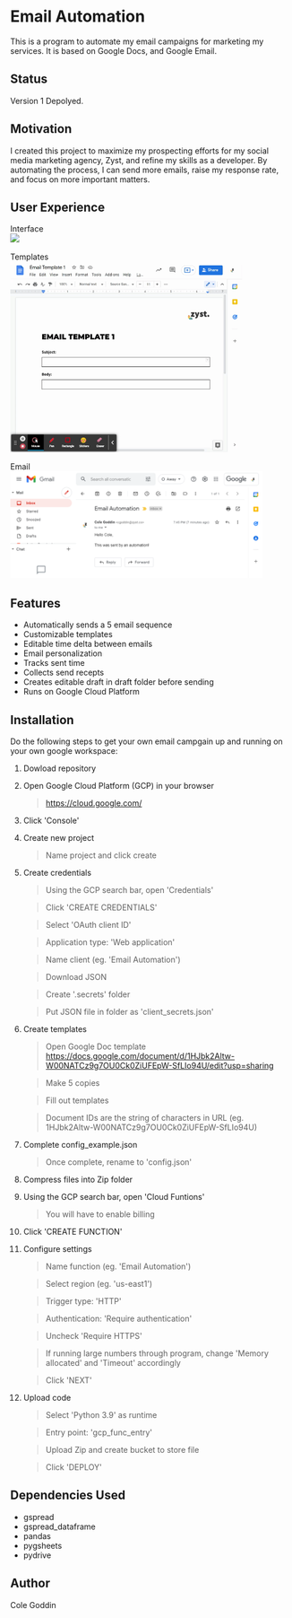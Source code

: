 # Email Automation
This is a program to automate my email campaigns for marketing my services.  It is based on Google Docs, and Google Email.

## Status
Version 1 Depolyed.

## Motivation
I created this project to maximize my prospecting efforts for my social media marketing agency, Zyst, and refine my skills as a developer. By automating the process, I can send more emails, raise my response rate, and focus on more important matters.

## User Experience

Interface
<br>
<img src="./docs/prospecting.gif" height=200/>

Templates
<br>
<img src="./docs/template.gif" height=340/>

Email
<br>
<img src="./docs/email.png" height=190/>

## Features

- Automatically sends a 5 email sequence
- Customizable templates
- Editable time delta between emails
- Email personalization
- Tracks sent time
- Collects send recepts
- Creates editable draft in draft folder before sending
- Runs on Google Cloud Platform



## Installation
Do the following steps to get your own email campgain up and running on your own google workspace:

1. Dowload repository

2. Open Google Cloud Platform (GCP) in your browser
    >https://cloud.google.com/

3. Click 'Console'

4. Create new project
    >Name project and click create

5.  Create credentials
    >Using the GCP search bar, open 'Credentials'

    >Click 'CREATE CREDENTIALS'

    >Select 'OAuth client ID'

    >Application type: 'Web application'

    >Name client (eg. 'Email Automation')

    >Download JSON

    >Create '.secrets' folder

    >Put JSON file in folder as 'client_secrets.json'

6.  Create templates
    >Open Google Doc template https://docs.google.com/document/d/1HJbk2Altw-W00NATCz9g7OU0Ck0ZiUFEpW-SfLIo94U/edit?usp=sharing

    >Make 5 copies

    >Fill out templates

    >Document IDs are the string of characters in URL (eg. 1HJbk2Altw-W00NATCz9g7OU0Ck0ZiUFEpW-SfLIo94U)

7.  Complete config_example.json
    >Once complete, rename to 'config.json'
  
8.  Compress files into Zip folder

9.  Using the GCP search bar, open 'Cloud Funtions'
    >You will have to enable billing

10. Click 'CREATE FUNCTION'

11. Configure settings
    >Name function (eg. 'Email Automation')

    >Select region (eg. 'us-east1')

    >Trigger type: 'HTTP'

    >Authentication: 'Require authentication'

    >Uncheck 'Require HTTPS'

    >If running large numbers through program, change 'Memory allocated' and 'Timeout' accordingly

    >Click 'NEXT'

12. Upload code
    >Select 'Python 3.9' as runtime

    >Entry point: 'gcp_func_entry'

    >Upload Zip and create bucket to store file

    > Click 'DEPLOY'

## Dependencies Used
- gspread
- gspread_dataframe
- pandas
- pygsheets
- pydrive

## Author
Cole Goddin
